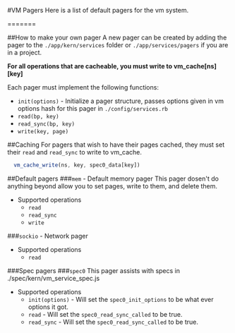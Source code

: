 #VM Pagers
Here is a list of default pagers for the vm system.

=======

##How to make your own pager
A new pager can be created by adding the pager to the `./app/kern/services` folder or `./app/services/pagers` if you are in a project.

**For all operations that are cacheable, you must write to vm_cache[ns][key]**

Each pager must implement the following functions:
  * `init(options)` - Initialize a pager structure, passes options given in vm options hash for this pager in `./config/services.rb`
  * `read(bp, key)`
  * `read_sync(bp, key)`
  * `write(key, page)`

##Caching
For pagers that wish to have their pages cached, they must set their `read` and `read_sync` to write to vm_cache.
```js
  vm_cache_write(ns, key, spec0_data[key])
```

##Default pagers
###`mem` - Default memory pager
This pager dosen't do anything beyond allow you to set pages, write to them, and delete them.
  * Supported operations
    * `read`
    * `read_sync`
    * `write`

###`sockio` - Network pager
  * Supported operations
    * `read`

###Spec pagers
###`spec0` 
This pager assists with specs in ./spec/kern/vm_service_spec.js
  * Supported operations
    * `init(options)` - Will set the `spec0_init_options` to be what ever options it got.
    * `read` - Will set the `spec0_read_sync_called` to be true.
    * `read_sync` - Will set the `spec0_read_sync_called` to be true.
